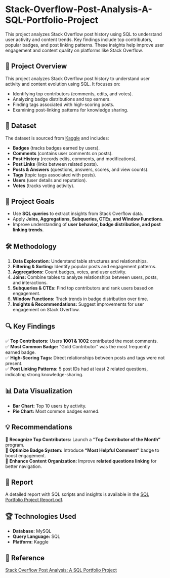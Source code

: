# Stack-Overflow-Post-Analysis-A-SQL-Portfolio-Project
This project analyzes Stack Overflow post history using SQL to understand user activity and content trends. Key findings include top contributors, popular badges, and post linking patterns. These insights help improve user engagement and content quality on platforms like Stack Overflow.

## 📌 Project Overview  
This project analyzes Stack Overflow post history to understand user activity and content evolution using SQL. It focuses on:  
- Identifying top contributors (comments, edits, and votes).  
- Analyzing badge distributions and top earners.  
- Finding tags associated with high-scoring posts.  
- Examining post-linking patterns for knowledge sharing.  

## 📂 Dataset  
The dataset is sourced from [Kaggle](https://www.kaggle.com/datasets/stackoverflow/stackoverflow/data?select=post_history) and includes:  
- **Badges** (tracks badges earned by users).  
- **Comments** (contains user comments on posts).  
- **Post History** (records edits, comments, and modifications).  
- **Post Links** (links between related posts).  
- **Posts & Answers** (questions, answers, scores, and view counts).  
- **Tags** (topic tags associated with posts).  
- **Users** (user details and reputation).  
- **Votes** (tracks voting activity).  

## 🎯 Project Goals  
- Use **SQL queries** to extract insights from Stack Overflow data.  
- Apply **Joins, Aggregations, Subqueries, CTEs, and Window Functions**.  
- Improve understanding of **user behavior, badge distribution, and post linking trends**.  

## 🛠️ Methodology  
1. **Data Exploration:** Understand table structures and relationships.  
2. **Filtering & Sorting:** Identify popular posts and engagement patterns.  
3. **Aggregations:** Count badges, votes, and user activity.  
4. **Joins:** Combine tables to analyze relationships between users, posts, and interactions.  
5. **Subqueries & CTEs:** Find top contributors and rank users based on engagement.  
6. **Window Functions:** Track trends in badge distribution over time.  
7. **Insights & Recommendations:** Suggest improvements for user engagement on Stack Overflow.  

## 🔍 Key Findings  
✅ **Top Contributors:** Users **1001 & 1002** contributed the most comments.  
✅ **Most Common Badge:** "Gold Contributor" was the most frequently earned badge.  
✅ **High-Scoring Tags:** Direct relationships between posts and tags were not present.  
✅ **Post Linking Patterns:** 5 post IDs had at least 2 related questions, indicating strong knowledge-sharing.  

## 📊 Data Visualization  
- **Bar Chart:** Top 10 users by activity.  
- **Pie Chart:** Most common badges earned.  

## 💡 Recommendations  
🚀 **Recognize Top Contributors:** Launch a **“Top Contributor of the Month”** program.  
🏅 **Optimize Badge System:** Introduce **“Most Helpful Comment”** badge to boost engagement.  
🔗 **Enhance Content Organization:** Improve **related questions linking** for better navigation.  

## 📜 Report  
A detailed report with SQL scripts and insights is available in the [SQL Portfolio Project Report.pdf](./SQL%20Portfolio%20Project%20Report.pdf).  

## 🏆 Technologies Used  
- **Database:** MySQL  
- **Query Language:** SQL  
- **Platform:** Kaggle  

## 🔗 Reference  
[Stack Overflow Post Analysis: A SQL Portfolio Project](https://www.kaggle.com/datasets/stackoverflow/stackoverflow/data?select=post_history)  
